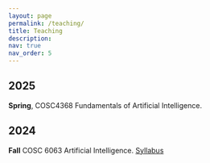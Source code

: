 ```yaml
---
layout: page
permalink: /teaching/
title: Teaching
description: 
nav: true
nav_order: 5
---
```


## 2025
**Spring**, COSC4368 Fundamentals of Artificial Intelligence. 

## 2024
**Fall** COSC 6063 Artificial Intelligence. [Syllabus](https://jyang-ai.github.io/assets/pdf/Syllabus_AI_2024_Fall.pdf)


